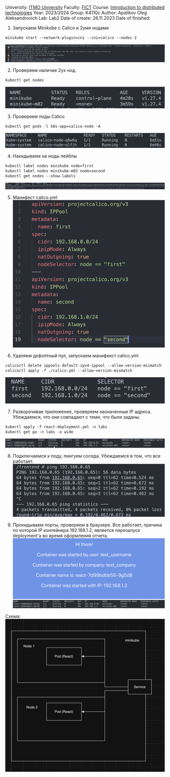 University: [ITMO University](https://itmo.ru/ru/)
Faculty: [FICT](https://fict.itmo.ru)
Course: [Introduction to distributed technologies](https://github.com/itmo-ict-faculty/introduction-to-distributed-technologies)
Year: 2023/2024
Group: K4110c
Author: Apalikov Oleg Aleksandrovich
Lab: Lab2
Date of create: 26.11.2023
Date of finished:

1. Запускаем Minikube с Calico и 2умя нодами
```
minikube start --network-plugin=cni --cni=calico --nodes 2
```
![1. Запускаем MiniKube](../screenshots/lab4_img_1.png)

2. Проверяем наличие 2ух нод.
```
kubectl get nodes
```
![2. Наличие нод](../screenshots/lab4_img_2.png)

3. Проверяем поды Calico
```
kubectl get pods -l k8s-app=calico-node -A
```
![3. Поды Calico](../screenshots/lab4_img_3.png)

4. Накидываем на ноды лейблы
```
kubectl label nodes minikube node=first
kubectl label nodes minikube-m02 node=second
kubectl get nodes --show-labels
```
![4. Nodels labels](../screenshots/lab4_img_4.png)

5. Манифест calico.yml
![5. Calico manifest](../screenshots/lab4_img_5.png)

6. Удаляем дефолтный пул, запускаем манифекст calico.yml
```
calicoctl delete ippools default-ipv4-ippool --allow-version-mismatch
calicoctl apply -f ./calico.yml --allow-version-mismatch
```
![6. Calico pool list](../screenshots/lab4_img_6.png)

7. Разворачивае приложение, проверяем назначенные IP адреса. Убеждаемся, что они совпадают с теми, что были заданы.
```
kubectl apply -f react-deployment.yml -n labs
kubectl get po -n labs -o wide
```
![7. Ips](../screenshots/lab4_img_7.png)

8. Подключаемся к поду, пингуем соседа. Убеждаемся в том, что все работает.
![8. Ping](../screenshots/lab4_img_8.png)

9. Прокидываем порты, проверяем в браузере. Все работает, причина по которой IP контейнера 192.168.1.2,
является перезапуск deployment'а во время оформления отчета.
![8. Browser](../screenshots/lab4_img_9.png)
![9. IP another](../screenshots/lab4_img_10.png)

Схема:
![10. Схема](../screenshots/lab4_img_11.png)